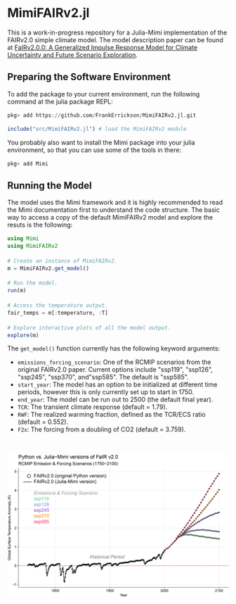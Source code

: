 # MimiFAIRv2.jl

This is a work-in-progress repository for a Julia-Mimi implementation of the FAIRv2.0 simple climate model. The model description paper can be found at [FaIRv2.0.0: A Generalized Impulse Response Model for Climate Uncertainty and Future Scenario Exploration](https://gmd.copernicus.org/articles/14/3007/2021/gmd-14-3007-2021.html). 

## Preparing the Software Environment

To add the package to your current environment, run the following command at the julia package REPL:

```julia
pkg> add https://github.com/FrankErrickson/MimiFAIRv2.jl.git
```

```julia
include("src/MimiFAIRv2.jl") # load the MimiFAIRv2 module 
```

You probably also want to install the Mimi package into your julia environment, so that you can use some of the tools in there:

```julia
pkg> add Mimi
```

## Running the Model

The model uses the Mimi framework and it is highly recommended to read the Mimi  documentation first to understand the code structure. The basic way to access a copy of the default MimiFAIRv2 model and explore the resuts is the following:

```julia
using Mimi 
using MimiFAIRv2

# Create an instance of MimiFAIRv2.
m = MimiFAIRv2.get_model() 

# Run the model.
run(m)

# Access the temperature output.
fair_temps = m[:temperature, :T]

# Explore interactive plots of all the model output.
explore(m)
```

The `get_model()` function currently has the following keyword arguments:  

* `emissions_forcing_scenario`: One of the RCMIP scenarios from the original FAIRv2.0 paper. Current options include "ssp119", "ssp126", "ssp245", "ssp370", and"ssp585". The default is "ssp585".  
* `start_year`: The model has an option to be initialized at different time periods, however this is only currently set up to start in 1750.
* `end_year`: The model can be run out to 2500 (the default final year).  
* `TCR`: The transient climate response (default = 1.79).  
* `RWF`: The realized warming fraction, defined as the TCR/ECS ratio (default = 0.552).  
* `F2x`: The forcing from a doubling of CO2 (default = 3.759).  

\
\
![Python vs. Julia temperature comparison](https://github.com/FrankErrickson/MimiFAIRv2.jl/blob/main/data/python_replication_data/Python_Mimi_FAIR2_temperature_comparison.png)